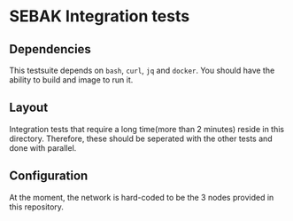 # SEBAK Integration tests

## Dependencies

This testsuite depends on `bash`, `curl`, `jq` and `docker`.
You should have the ability to build and image to run it.

## Layout

Integration tests that require a long time(more than 2 minutes) reside in this directory.
Therefore, these should be seperated with the other tests and done with parallel.

## Configuration

At the moment, the network is hard-coded to be the 3 nodes provided in this repository.
